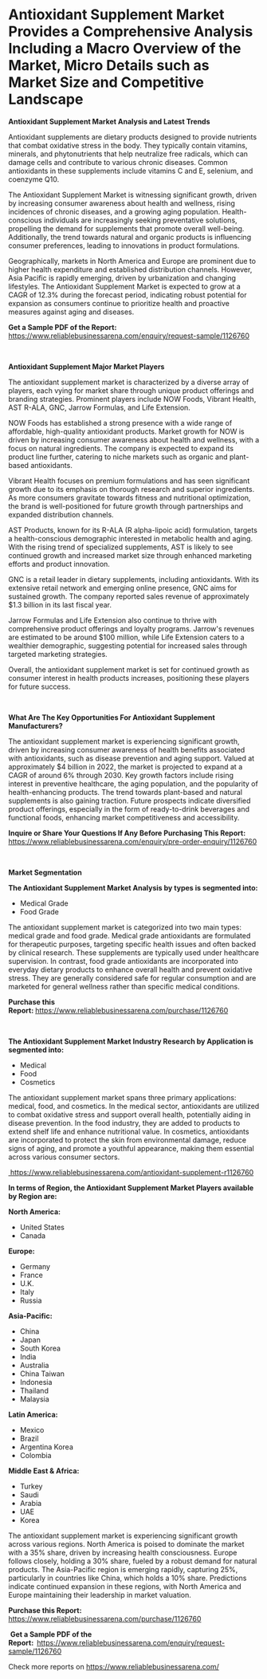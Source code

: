 <p><h1>Antioxidant Supplement Market Provides a Comprehensive Analysis Including a Macro Overview of the Market, Micro Details such as Market Size and Competitive Landscape</h1></p><p><strong>Antioxidant Supplement Market Analysis and Latest Trends</strong></p>
<p><p>Antioxidant supplements are dietary products designed to provide nutrients that combat oxidative stress in the body. They typically contain vitamins, minerals, and phytonutrients that help neutralize free radicals, which can damage cells and contribute to various chronic diseases. Common antioxidants in these supplements include vitamins C and E, selenium, and coenzyme Q10.</p><p>The Antioxidant Supplement Market is witnessing significant growth, driven by increasing consumer awareness about health and wellness, rising incidences of chronic diseases, and a growing aging population. Health-conscious individuals are increasingly seeking preventative solutions, propelling the demand for supplements that promote overall well-being. Additionally, the trend towards natural and organic products is influencing consumer preferences, leading to innovations in product formulations.</p><p>Geographically, markets in North America and Europe are prominent due to higher health expenditure and established distribution channels. However, Asia Pacific is rapidly emerging, driven by urbanization and changing lifestyles. The Antioxidant Supplement Market is expected to grow at a CAGR of 12.3% during the forecast period, indicating robust potential for expansion as consumers continue to prioritize health and proactive measures against aging and diseases.</p></p>
<p><strong>Get a Sample PDF of the Report:&nbsp;</strong> <a href="https://www.reliablebusinessarena.com/enquiry/request-sample/1126760?utm_campaign=2138&utm_medium=2&utm_source=Github&utm_content=ia&utm_term=06022025&utm_id=antioxidant-supplement">https://www.reliablebusinessarena.com/enquiry/request-sample/1126760</a></p>
<p>&nbsp;</p>
<p><strong>Antioxidant Supplement Major Market Players</strong></p>
<p><p>The antioxidant supplement market is characterized by a diverse array of players, each vying for market share through unique product offerings and branding strategies. Prominent players include NOW Foods, Vibrant Health, AST R-ALA, GNC, Jarrow Formulas, and Life Extension.</p><p>NOW Foods has established a strong presence with a wide range of affordable, high-quality antioxidant products. Market growth for NOW is driven by increasing consumer awareness about health and wellness, with a focus on natural ingredients. The company is expected to expand its product line further, catering to niche markets such as organic and plant-based antioxidants.</p><p>Vibrant Health focuses on premium formulations and has seen significant growth due to its emphasis on thorough research and superior ingredients. As more consumers gravitate towards fitness and nutritional optimization, the brand is well-positioned for future growth through partnerships and expanded distribution channels.</p><p>AST Products, known for its R-ALA (R alpha-lipoic acid) formulation, targets a health-conscious demographic interested in metabolic health and aging. With the rising trend of specialized supplements, AST is likely to see continued growth and increased market size through enhanced marketing efforts and product innovation.</p><p>GNC is a retail leader in dietary supplements, including antioxidants. With its extensive retail network and emerging online presence, GNC aims for sustained growth. The company reported sales revenue of approximately $1.3 billion in its last fiscal year.</p><p>Jarrow Formulas and Life Extension also continue to thrive with comprehensive product offerings and loyalty programs. Jarrow's revenues are estimated to be around $100 million, while Life Extension caters to a wealthier demographic, suggesting potential for increased sales through targeted marketing strategies.</p><p>Overall, the antioxidant supplement market is set for continued growth as consumer interest in health products increases, positioning these players for future success.</p></p>
<p>&nbsp;</p>
<p><strong>What Are The Key Opportunities For Antioxidant Supplement Manufacturers?</strong></p>
<p><p>The antioxidant supplement market is experiencing significant growth, driven by increasing consumer awareness of health benefits associated with antioxidants, such as disease prevention and aging support. Valued at approximately $4 billion in 2022, the market is projected to expand at a CAGR of around 6% through 2030. Key growth factors include rising interest in preventive healthcare, the aging population, and the popularity of health-enhancing products. The trend towards plant-based and natural supplements is also gaining traction. Future prospects indicate diversified product offerings, especially in the form of ready-to-drink beverages and functional foods, enhancing market competitiveness and accessibility.</p></p>
<p><strong>Inquire or Share Your Questions If Any Before Purchasing This Report:</strong> <a href="https://www.reliablebusinessarena.com/enquiry/pre-order-enquiry/1126760?utm_campaign=2138&utm_medium=2&utm_source=Github&utm_content=ia&utm_term=06022025&utm_id=antioxidant-supplement">https://www.reliablebusinessarena.com/enquiry/pre-order-enquiry/1126760</a></p>
<p>&nbsp;</p>
<p><strong>Market Segmentation</strong></p>
<p><strong>The Antioxidant Supplement Market Analysis by types is segmented into:</strong></p>
<p><ul><li>Medical Grade</li><li>Food Grade</li></ul></p>
<p><p>The antioxidant supplement market is categorized into two main types: medical grade and food grade. Medical grade antioxidants are formulated for therapeutic purposes, targeting specific health issues and often backed by clinical research. These supplements are typically used under healthcare supervision. In contrast, food grade antioxidants are incorporated into everyday dietary products to enhance overall health and prevent oxidative stress. They are generally considered safe for regular consumption and are marketed for general wellness rather than specific medical conditions.</p></p>
<p><strong>Purchase this Report:&nbsp;</strong><a href="https://www.reliablebusinessarena.com/purchase/1126760?utm_campaign=2138&utm_medium=2&utm_source=Github&utm_content=ia&utm_term=06022025&utm_id=antioxidant-supplement">https://www.reliablebusinessarena.com/purchase/1126760</a></p>
<p>&nbsp;</p>
<p><strong>The Antioxidant Supplement Market Industry Research by Application is segmented into:</strong></p>
<p><ul><li>Medical</li><li>Food</li><li>Cosmetics</li></ul></p>
<p><p>The antioxidant supplement market spans three primary applications: medical, food, and cosmetics. In the medical sector, antioxidants are utilized to combat oxidative stress and support overall health, potentially aiding in disease prevention. In the food industry, they are added to products to extend shelf life and enhance nutritional value. In cosmetics, antioxidants are incorporated to protect the skin from environmental damage, reduce signs of aging, and promote a youthful appearance, making them essential across various consumer sectors.</p></p>
<p><a href="https://www.reliablebusinessarena.com/antioxidant-supplement-r1126760?utm_campaign=2138&utm_medium=2&utm_source=Github&utm_content=ia&utm_term=06022025&utm_id=antioxidant-supplement">&nbsp;https://www.reliablebusinessarena.com/antioxidant-supplement-r1126760</a></p>
<p><strong>In terms of Region, the Antioxidant Supplement Market Players available by Region are:</strong></p>
<p>
    <p> <strong> North America: </strong>
        <ul>
            <li>United States</li>
            <li>Canada</li>
        </ul>
        </p> 
    <p> <strong> Europe: </strong>
        <ul>
            <li>Germany</li>
            <li>France</li>
            <li>U.K.</li>
            <li>Italy</li>
            <li>Russia</li>
        </ul>
        </p> 
    <p> <strong> Asia-Pacific: </strong>
        <ul>
            <li>China</li>
            <li>Japan</li>
            <li>South Korea</li>
            <li>India</li>
            <li>Australia</li>
            <li>China Taiwan</li>
            <li>Indonesia</li>
            <li>Thailand</li>
            <li>Malaysia</li>
        </ul>
        </p> 
    <p> <strong> Latin America: </strong>
        <ul>
            <li>Mexico</li>
            <li>Brazil</li>
            <li>Argentina Korea</li>
            <li>Colombia</li>
        </ul>
        </p> 
    <p> <strong> Middle East & Africa: </strong>
        <ul>
            <li>Turkey</li>
            <li>Saudi</li>
            <li>Arabia</li>
            <li>UAE</li>
            <li>Korea</li>
        </ul>
    </p>
    </p>
<p><p>The antioxidant supplement market is experiencing significant growth across various regions. North America is poised to dominate the market with a 35% share, driven by increasing health consciousness. Europe follows closely, holding a 30% share, fueled by a robust demand for natural products. The Asia-Pacific region is emerging rapidly, capturing 25%, particularly in countries like China, which holds a 10% share. Predictions indicate continued expansion in these regions, with North America and Europe maintaining their leadership in market valuation.</p></p>
<p><strong>Purchase this Report: </strong><a href="https://www.reliablebusinessarena.com/purchase/1126760?utm_campaign=2138&utm_medium=2&utm_source=Github&utm_content=ia&utm_term=06022025&utm_id=antioxidant-supplement">https://www.reliablebusinessarena.com/purchase/1126760</a></p>
<p>&nbsp;<strong>Get a Sample PDF of the Report:&nbsp;&nbsp;</strong><a href="https://www.reliablebusinessarena.com/enquiry/request-sample/1126760?utm_campaign=2138&utm_medium=2&utm_source=Github&utm_content=ia&utm_term=06022025&utm_id=antioxidant-supplement">https://www.reliablebusinessarena.com/enquiry/request-sample/1126760</a></p>
<p><strong></strong></p>
<p>Check more reports on <a href="https://www.reliablebusinessarena.com/?utm_campaign=2138&utm_medium=2&utm_source=Github&utm_content=ia&utm_term=06022025&utm_id=antioxidant-supplement">https://www.reliablebusinessarena.com/</a></p>